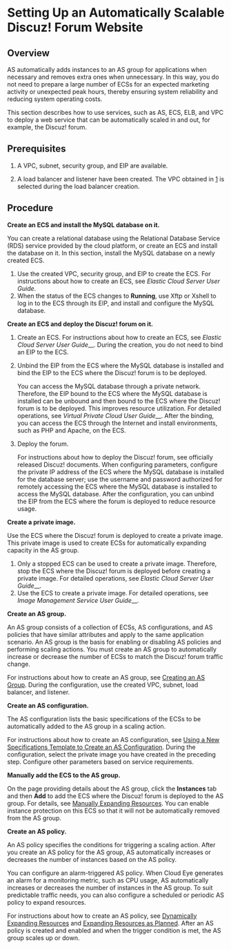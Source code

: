 # Setting Up an Automatically Scalable Discuz! Forum Website<a name="EN-US_TOPIC_0076160210"></a>

## Overview<a name="section57465090145856"></a>

AS automatically adds instances to an AS group for applications when necessary and removes extra ones when unnecessary. In this way, you do not need to prepare a large number of ECSs for an expected marketing activity or unexpected peak hours, thereby ensuring system reliability and reducing system operating costs.

This section describes how to use services, such as AS, ECS, ELB, and VPC to deploy a web service that can be automatically scaled in and out, for example, the Discuz! forum.

## Prerequisites<a name="section8941180154154"></a>

1.  <a name="li141420388395"></a>A VPC, subnet, security group, and EIP are available.

1.  A load balancer and listener have been created. The VPC obtained in  [1](#li141420388395)  is selected during the load balancer creation.

## Procedure<a name="section72789851688"></a>

**Create an ECS and install the MySQL database on it.**

You can create a relational database using the Relational Database Service \(RDS\) service provided by the cloud platform, or create an ECS and install the database on it. In this section, install the MySQL database on a newly created ECS.

1.  Use the created VPC, security group, and EIP to create the ECS. For instructions about how to create an ECS, see  _Elastic Cloud Server User Guide_.
2.  When the status of the ECS changes to  **Running**, use Xftp or Xshell to log in to the ECS through its EIP, and install and configure the MySQL database.

**Create an ECS and deploy the Discuz! forum on it.**

1.  Create an ECS. For instructions about how to create an ECS, see  _Elastic Cloud Server User Guide___. During the creation, you do not need to bind an EIP to the ECS.
2.  Unbind the EIP from the ECS where the MySQL database is installed and bind the EIP to the ECS where the Discuz! forum is to be deployed.

    You can access the MySQL database through a private network. Therefore, the EIP bound to the ECS where the MySQL database is installed can be unbound and then bound to the ECS where the Discuz! forum is to be deployed. This improves resource utilization. For detailed operations, see  _Virtual Private Cloud User Guide___. After the binding, you can access the ECS through the Internet and install environments, such as PHP and Apache, on the ECS.

3.  Deploy the forum.

    For instructions about how to deploy the Discuz! forum, see officially released Discuz! documents. When configuring parameters, configure the private IP address of the ECS where the MySQL database is installed for the database server; use the username and password authorized for remotely accessing the ECS where the MySQL database is installed to access the MySQL database. After the configuration, you can unbind the EIP from the ECS where the forum is deployed to reduce resource usage.


**Create a private image.**

Use the ECS where the Discuz! forum is deployed to create a private image. This private image is used to create ECSs for automatically expanding capacity in the AS group.

1.  Only a stopped ECS can be used to create a private image. Therefore, stop the ECS where the Discuz! forum is deployed before creating a private image. For detailed operations, see  _Elastic Cloud Server User Guide___.
2.  Use the ECS to create a private image. For detailed operations, see  _Image Management Service User Guide___.

**Create an AS group.**

An AS group consists of a collection of ECSs, AS configurations, and AS policies that have similar attributes and apply to the same application scenario. An AS group is the basis for enabling or disabling AS policies and performing scaling actions. You must create an AS group to automatically increase or decrease the number of ECSs to match the Discuz! forum traffic change.

For instructions about how to create an AS group, see  [Creating an AS Group](creating-an-as-group.md). During the configuration, use the created VPC, subnet, load balancer, and listener.

**Create an AS configuration.**

The AS configuration lists the basic specifications of the ECSs to be automatically added to the AS group in a scaling action.

For instructions about how to create an AS configuration, see  [Using a New Specifications Template to Create an AS Configuration](using-a-new-specifications-template-to-create-an-as-configuration.md). During the configuration, select the private image you have created in the preceding step. Configure other parameters based on service requirements.

**Manually add the ECS to the AS group.**

On the page providing details about the AS group, click the  **Instances**  tab and then  **Add**  to add the ECS where the Discuz! forum is deployed to the AS group. For details, see  [Manually Expanding Resources](manually-expanding-resources.md). You can enable instance protection on this ECS so that it will not be automatically removed from the AS group.

**Create an AS policy.**

An AS policy specifies the conditions for triggering a scaling action. After you create an AS policy for the AS group, AS automatically increases or decreases the number of instances based on the AS policy.

You can configure an alarm-triggered AS policy. When Cloud Eye generates an alarm for a monitoring metric, such as CPU usage, AS automatically increases or decreases the number of instances in the AS group. To suit predictable traffic needs, you can also configure a scheduled or periodic AS policy to expand resources.

For instructions about how to create an AS policy, see  [Dynamically Expanding Resources](dynamically-expanding-resources.md)  and  [Expanding Resources as Planned](expanding-resources-as-planned.md). After an AS policy is created and enabled and when the trigger condition is met, the AS group scales up or down.

